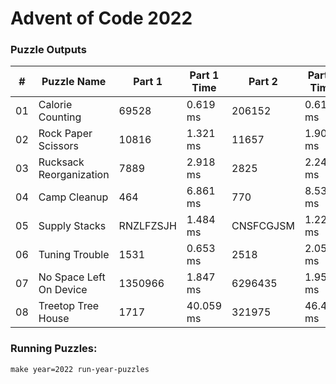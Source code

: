 <h1>Advent of Code 2022</h1>
<h3>Puzzle Outputs</h3>
<table>

<thead>

<tr><th>#  </th><th>Puzzle Name            </th><th>Part 1   </th><th>Part 1 Time  </th><th>Part 2   </th><th>Part 2 Time  </th><th>Tests  </th><th>Tests Time  </th></tr>

</thead>

<tbody>

<tr><td>01 </td><td>Calorie Counting       </td><td>69528    </td><td>0.619 ms     </td><td>206152   </td><td>0.613 ms     </td><td>2      </td><td>0.024 ms    </td></tr>

<tr><td>02 </td><td>Rock Paper Scissors    </td><td>10816    </td><td>1.321 ms     </td><td>11657    </td><td>1.906 ms     </td><td>2      </td><td>4.347 ms    </td></tr>

<tr><td>03 </td><td>Rucksack Reorganization</td><td>7889     </td><td>2.918 ms     </td><td>2825     </td><td>2.246 ms     </td><td>2      </td><td>6.203 ms    </td></tr>

<tr><td>04 </td><td>Camp Cleanup           </td><td>464      </td><td>6.861 ms     </td><td>770      </td><td>8.530 ms     </td><td>2      </td><td>18.029 ms   </td></tr>

<tr><td>05 </td><td>Supply Stacks          </td><td>RNZLFZSJH</td><td>1.484 ms     </td><td>CNSFCGJSM</td><td>1.223 ms     </td><td>2      </td><td>3.568 ms    </td></tr>

<tr><td>06 </td><td>Tuning Trouble         </td><td>1531     </td><td>0.653 ms     </td><td>2518     </td><td>2.059 ms     </td><td>6      </td><td>2.988 ms    </td></tr>

<tr><td>07 </td><td>No Space Left On Device</td><td>1350966  </td><td>1.847 ms     </td><td>6296435  </td><td>1.959 ms     </td><td>2      </td><td>4.157 ms    </td></tr>

<tr><td>08 </td><td>Treetop Tree House     </td><td>1717     </td><td>40.059 ms    </td><td>321975   </td><td>46.456 ms    </td><td>2      </td><td>92.677 ms   </td></tr>

</tbody>

</table>

<h3>Running Puzzles:</h3>
<p><code>make year=2022 run-year-puzzles</code></p>